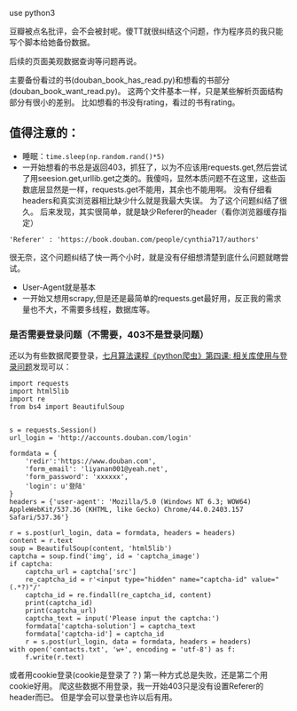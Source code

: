 use python3

豆瓣被点名批评，会不会被封呢。傻TT就很纠结这个问题，作为程序员的我只能写个脚本给她备份数据。

后续的页面美观数据查询等问题再说。

主要备份看过的书(douban_book_has_read.py)和想看的书部分(douban_book_want_read.py)。
这两个文件基本一样，只是某些解析页面结构部分有很小的差别。
比如想看的书没有rating，看过的书有rating。

## 值得注意的：
+ 睡眠：`time.sleep(np.random.rand()*5)`
+ 一开始想看的书总是返回403，抓狂了，以为不应该用requests.get,然后尝试了用seesion.get,urllib.get之类的。我傻吗，显然本质问题不在这里，这些函数底层显然是一样，requests.get不能用，其余也不能用啊。
没有仔细看headers和真实浏览器相比缺少什么就是我最大失误。
为了这个问题纠结了很久。
后来发现，其实很简单，就是缺少Referer的header（看你浏览器缓存指定）
```
'Referer' : 'https://book.douban.com/people/cynthia717/authors'
```
很无奈，这个问题纠结了快一两个小时，就是没有仔细想清楚到底什么问题就瞎尝试。
+ User-Agent就是基本
+ 一开始又想用scrapy,但是还是最简单的requests.get最好用，反正我的需求量也不大，不需要多线程，数据库等。

### 是否需要登录问题（不需要，403不是登录问题）
还以为有些数据爬要登录，[七月算法课程《python爬虫》第四课: 相关库使用与登录问题](http://blog.csdn.net/NNNNNNNNNNNNY/article/details/53976875)发现可以：

```
import requests
import html5lib
import re
from bs4 import BeautifulSoup


s = requests.Session()
url_login = 'http://accounts.douban.com/login'

formdata = {
    'redir':'https://www.douban.com',
    'form_email': 'liyanan001@yeah.net',
    'form_password': 'xxxxxx',
    'login': u'登陆'
}
headers = {'user-agent': 'Mozilla/5.0 (Windows NT 6.3; WOW64) AppleWebKit/537.36 (KHTML, like Gecko) Chrome/44.0.2403.157 Safari/537.36'}

r = s.post(url_login, data = formdata, headers = headers)
content = r.text
soup = BeautifulSoup(content, 'html5lib')
captcha = soup.find('img', id = 'captcha_image')
if captcha:
    captcha_url = captcha['src']
    re_captcha_id = r'<input type="hidden" name="captcha-id" value="(.*?)"/'
    captcha_id = re.findall(re_captcha_id, content)
    print(captcha_id)
    print(captcha_url)
    captcha_text = input('Please input the captcha:')
    formdata['captcha-solution'] = captcha_text
    formdata['captcha-id'] = captcha_id
    r = s.post(url_login, data = formdata, headers = headers)
with open('contacts.txt', 'w+', encoding = 'utf-8') as f:
    f.write(r.text)
```

或者用cookie登录(cookie是登录了？)
第一种方式总是失败，还是第二个用cookie好用。
爬这些数据不用登录，我一开始403只是没有设置Referer的header而已。
但是学会可以登录也许以后有用。
